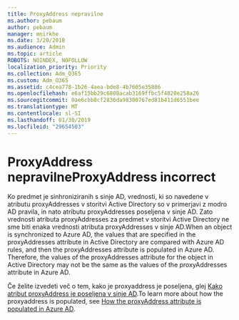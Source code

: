 ```yaml
---
title: ProxyAddress nepravilne
ms.author: pebaum
author: pebaum
manager: mnirkhe
ms.date: 3/20/2018
ms.audience: Admin
ms.topic: article
ROBOTS: NOINDEX, NOFOLLOW
localization_priority: Priority
ms.collection: Adm_O365
ms.custom: Adm_O365
ms.assetid: c4cea778-1b26-4aea-bde8-4b7605e35886
ms.openlocfilehash: e6af15bb29c6808acab3169ffbc5f4820e258a26
ms.sourcegitcommit: 0ae6cbb8cf2836da98300767ed81b411d6551bee
ms.translationtype: MT
ms.contentlocale: sl-SI
ms.lasthandoff: 01/30/2019
ms.locfileid: "29654503"
---
```

# <a name="proxyaddress-incorrect"></a><span data-ttu-id="7eb47-102">ProxyAddress nepravilne</span><span class="sxs-lookup"><span data-stu-id="7eb47-102">ProxyAddress incorrect</span></span>

<span data-ttu-id="7eb47-p101">Ko predmet je sinhroniziranih s sinje AD, vrednosti, ki so navedene v atributu proxyAddresses v storitvi Active Directory so v primerjavi z modro AD pravila, in nato atributu proxyAddresses poseljena v sinje AD. Zato vrednosti atributa proxyAddresses za predmet v storitvi Active Directory ne sme biti enaka vrednosti atributa proxyAddresses v sinje AD.</span><span class="sxs-lookup"><span data-stu-id="7eb47-p101">When an object is synchronized to Azure AD, the values that are specified in the proxyAddresses attribute in Active Directory are compared with Azure AD rules, and then the proxyAddresses attribute is populated in Azure AD. Therefore, the values of the proxyAddresses attribute for the object in Active Directory may not be the same as the values of the proxyAddresses attribute in Azure AD.</span></span>
  
<span data-ttu-id="7eb47-105">Če želite izvedeti več o tem, kako je proxyaddress je poseljena, glej [Kako atribut proxyAddress je poseljena v sinje AD](https://support.microsoft.com/help/3190357/how-the-proxyaddresses-attribute-is-populated-in-azure-ad).</span><span class="sxs-lookup"><span data-stu-id="7eb47-105">To learn more about how the proxyaddress is populated, see [How the proxyAddress attribute is populated in Azure AD](https://support.microsoft.com/help/3190357/how-the-proxyaddresses-attribute-is-populated-in-azure-ad).</span></span>
  

